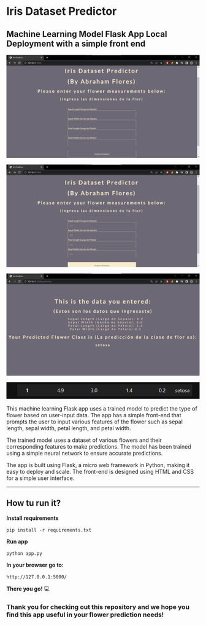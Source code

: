 # Iris Dataset Predictor

## Machine Learning Model Flask App Local Deployment with a simple front end

![](/imgs/Clipboard_2023-03-14-06-09-03.png)

![](/imgs/Clipboard_2023-03-14-06-11-27.png)

![](/imgs/Clipboard_2023-03-14-06-12-08.png)

![](/imgs/Clipboard_2023-03-14-06-12-46.png)

This machine learning Flask app uses a trained model to predict the type of flower based on user-input data. The app has a simple front-end that prompts the user to input various features of the flower such as sepal length, sepal width, petal length, and petal width.

The trained model uses a dataset of various flowers and their corresponding features to make predictions. The model has been trained using a simple neural network to ensure accurate predictions.

The app is built using Flask, a micro web framework in Python, making it easy to deploy and scale. The front-end is designed using HTML and CSS for a simple user interface.

___

## How tu run it?

**Install requirements**

```
pip install -r requirements.txt
```

**Run app**

```
python app.py
```

**In your browser go to:**

```
http://127.0.0.1:5000/
```

**There you go!** :computer:

### Thank you for checking out this repository and we hope you find this app useful in your flower prediction needs!
